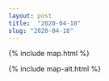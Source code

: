 ```yaml
---
layout: post
title:  "2020-04-18"
slug: "2020-04-18"
---
```

{% include map.html %}

{% include map-alt.html %}
